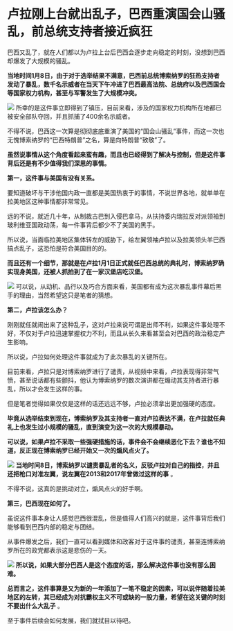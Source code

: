 # 卢拉刚上台就出乱子，巴西重演国会山骚乱，前总统支持者接近疯狂

巴西又乱了，就在人们都以为卢拉上台后巴西会逐步走向稳定的时刻，没想到巴西却爆发了大规模的骚乱。

**当地时间1月8日，由于对于选举结果不满意，巴西前总统博索纳罗的狂热支持者发动了暴乱，数千名示威者在当天下午冲进了巴西最高法院、总统府以及巴西国会等国家权力机构，甚至与军警发生了大规模冲突。**

![](https://inews.gtimg.com/news_bt/OXG9jOrLpgcPA5xSbOshKIyLcePiL2T1AWLq54vMJLDUAAA/1000)
所幸的是这件事立即得到了镇压，目前来看，涉及的国家权力机构所在地都已被安全部队夺回，并且抓捕了400余名示威者。

不得不说，巴西这一次算是彻彻底底重演了美国的“国会山骚乱”事件，而这一次也无愧博索纳罗的“巴西特朗普”之名，算是向特朗普“致敬”了。

**虽然说事情从这个角度看起来蛮有趣，而且也已经得到了解决与控制，但是这件事背后还是有不少值得我们深思的事情。**

**第一，这件事与美国有没有关系。**

要知道破坏与干涉他国内政一直都是美国热衷于的事情，不说世界各地，就单单在拉美地区这种事情都非常常见。

远的不说，就近几十年，从制裁古巴到入侵巴拿马，从扶持委内瑞拉反对派领袖到玻利维亚国政动荡，每一件事背后都少不了美国的黑手。

所以说，当面临拉美地区集体转左的威胁下，给左翼领袖卢拉以及拉美领头羊巴西搞点乱子，这恐怕是符合美国目的的。

**而且还有一个细节，那就是在卢拉1月1日正式就任巴西总统的典礼时，博索纳罗确实现身美国，还被人抓拍到了在一家汉堡店吃汉堡。**

![](https://inews.gtimg.com/news_bt/O5JsJ7M0LKoxSgIQDrEbt2JMD3H3IaeyLEGsJCa66ZfBMAA/1000)
可以说，从动机、品行以及巧合方面来看，美国都有成为这次暴乱事件幕后黑手的理由，当然希望这只是笔者的猜想。

**第二，卢拉该怎么办？**

刚刚就任就闹出来了这种乱子，这对卢拉来说可谓是出师不利，如果这件事处理不好，不仅对于卢拉迅速掌握权力不利，而且从长久来看甚至会对巴西的政治稳定产生影响。

所以说，卢拉如何处理这件事就成为了此次暴乱的关键所在。

目前来看，卢拉只是对博索纳罗进行了谴责，从视频中来看，卢拉表现得非常气愤，甚至说话都有些颤抖，他认为博索纳罗的数次演讲都在煽动其支持者进行暴乱，所以才会发生这样的事。

但是笔者觉得如果仅仅是这样的话还远远不够，卢拉必须拿出更加强硬的态度。

**毕竟从选举结束到现在，博索纳罗及其支持者一直对卢拉表达不满，在卢拉就任典礼上也发生过小规模的骚乱，直到演变为这一次的大规模暴动。**

**可以说，如果卢拉不采取一些强硬措施的话，事件会不会继续恶化下去？谁也不知道，反正现在博索纳罗已经开始又一次的煽风点火了。**

![](https://inews.gtimg.com/news_bt/O8f5C8n4wsEVQpoMAA4bFfNiSg1vz3mRoZ2qGGdYyH1QwAA/1000)
**当地时间8日，博索纳罗以谴责暴乱者的名义，反驳卢拉对自己的指控，并且还把枪口对准左翼，说左翼在2013和2017年曾做过这样的事** 。

不得不说，这真的是挑动对立，煽风点火的好手啊。

**第三，巴西现在如何了。**

虽说这件事本身让人感觉巴西很混乱，但是值得人们高兴的就是，这件事背后我们能够看到巴西内部的稳定与团结。

从事件爆发之后，我们一直可以看到媒体和政客对于这件事的谴责，甚至连博索纳罗所在的政党都表示这是悲伤的一天。

![](https://inews.gtimg.com/news_bt/O6R7h4BQYVY2KLOmfEdp62A2WCu2EsXFt74kVPUddL-vAAA/1000)
**所以说，如果大部分巴西人是这个态度的话，那么解决这件事也没有那么困难。**

**总而言之，这件事算是又为新的一年添加了一笔不稳定的因素，可以说伴随着拉美地区的左转，其已经成为对抗霸权主义不可或缺的一股力量，希望在这关键的时刻不要出什么大乱子**
。

至于事件后续会如何发展，我们就拭目以待吧。

